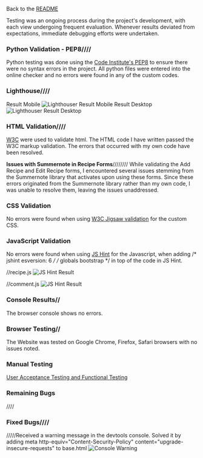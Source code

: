 Back to the [README](README.md)

Testing was an ongoing process during the project's development, with each view undergoing frequent evaluation. Whenever results deviated from expectations, immediate debugging efforts were undertaken.

### Python Validation - PEP8////
Python testing was done using the [Code Institute's PEP8](https://pep8ci.herokuapp.com/) to ensure there were no syntax errors in the project. All python files were entered into the online checker and no errors were found in any of the custom codes.

### Lighthouse////
Result Mobile
![Lighthouser Result Mobile](docs/test/lightho.png)
Result Desktop
![Lighthouser Result Desktop](docs/test/ligh.png)

### HTML Validation////
[W3C](https://validator.w3.org/) were used to validate html. The HTML code I have written passed the W3C markup validation. The errors that occurred with my own code have been resolved.

**Issues with Summernote in Recipe Forms**////////
While validating the Add Recipe and Edit Recipe forms, I encountered several issues stemming from the Summernote library that activates upon using these forms. Since these errors originated from the Summernote library rather than my own code, I was unable to resolve them, leaving the issues unaddressed.


### CSS Validation
No errors were found when using [W3C Jigsaw validation](https://jigsaw.w3.org/css-validator/) for the custom CSS.

### JavaScript Validation
No errors were found when using [JS Hint](https://jshint.com/) for the Javascript, when adding /* jshint esversion: 6 */ /* globals bootstrap */ in top of the code in JS Hint.

//recipe.js
![JS Hint Result](docs/test/recipejs.png)

//comment.js
![JS Hint Result](docs/test/commentjt.png)


### Console Results//
The browser console shows no errors.

### Browser Testing//
The Website was tested on Google Chrome, Firefox, Safari browsers with no issues noted.

### Manual Testing
[User Acceptance Testing and Functional Testing](manual_testing.md)

### Remaining Bugs
////

### Fixed Bugs////
/////Received a warning message in the devtools console. Solved it by adding meta http-equiv="Content-Security-Policy" content="upgrade-insecure-requests" to base.html
![Console Warning](docs/test/warning.png)